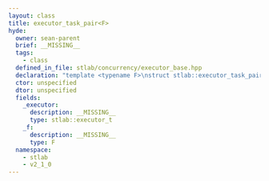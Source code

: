```yaml
---
layout: class
title: executor_task_pair<F>
hyde:
  owner: sean-parent
  brief: __MISSING__
  tags:
    - class
  defined_in_file: stlab/concurrency/executor_base.hpp
  declaration: "template <typename F>\nstruct stlab::executor_task_pair;"
  ctor: unspecified
  dtor: unspecified
  fields:
    _executor:
      description: __MISSING__
      type: stlab::executor_t
    _f:
      description: __MISSING__
      type: F
  namespace:
    - stlab
    - v2_1_0
---
```

